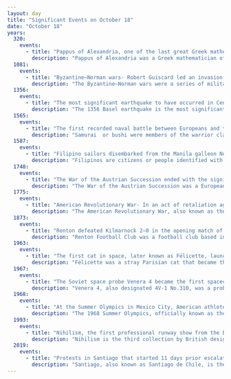 ```yaml
---
layout: day
title: "Significant Events on October 18"
date: "October 18"
years:
  320:
    events:
      - title: "Pappus of Alexandria, one of the last great Greek mathematicians of antiquity, observed an eclipse that allowed historians to calculate the approximate dates of his life."
        description: "Pappus of Alexandria was a Greek mathematician of late antiquity known for his Synagoge (Συναγωγή) or Collection, and for Pappus's hexagon theorem in projective geometry. Almost nothing is known about his life except for what can be found in his own writings, many of which are lost. Pappus apparently lived in Alexandria, where he worked as a mathematics teacher to higher level students, one of whom was named Hermodorus."
  1081:
    events:
      - title: "Byzantine–Norman wars- Robert Guiscard led an invasion of the Byzantine Empire, capturing Dyrrhachium in present-day Albania."
        description: "The Byzantine–Norman wars were a series of military conflicts between the Normans and the Byzantine Empire fought from c. 1040 to 1186 involving the Norman-led Kingdom of Sicily in the west, and the Principality of Antioch in the Levant. The last of the Norman invasions, though having incurred disaster upon the Romans by sacking Thessalonica in 1185, was eventually driven out and vanquished by 1186."
  1356:
    events:
      - title: "The most significant earthquake to have occurred in Central Europe in recorded history destroyed Basel, Switzerland."
        description: "The 1356 Basel earthquake is the most significant seismological event to have occurred in Central Europe in recorded history and had a moment magnitude in the range of 6.0–7.1. This earthquake, which occurred on 18 October 1356, is also known as the Sankt-Lukas-Tag Erdbeben, as 18 October is the feast day of Saint Luke the Evangelist."
  1565:
    events:
      - title: "The first recorded naval battle between Europeans and the Japanese occurred when a flotilla of samurai attacked two Portuguese trade vessels at the Battle of Fukuda Bay in Nagasaki."
        description: "Samurai  or bushi were members of the warrior class in Japan. They were originally provincial warriors who served the Kuge and imperial court in the late 12th century. Samurai eventually came to play a major political role until their abolition in the late 1870s during the Meiji era."
  1587:
    events:
      - title: "Filipino sailors disembarked from the Manila galleon Nuestra Señora de Buena Esperanza in what is now Morro Bay, California, the first documented instance of Asians in the Americas."
        description: "Filipinos are citizens or people identified with the country of the Philippines. The majority of Filipinos today are Catholic and come from various Austronesian peoples, all typically speaking Filipino, English, or other Philippine languages. Despite formerly being subject to Spanish colonialism, only around 2–4% of Filipinos are fluent in Spanish. Currently, there are more than 185 ethnolinguistic groups in the Philippines each with its own language, identity, culture, tradition, and history."
  1748:
    events:
      - title: "The War of the Austrian Succession ended with the signing of the Treaty of Aix-la-Chapelle."
        description: "The War of the Austrian Succession was a European conflict fought between 1740 and 1748, primarily in Central Europe, the Austrian Netherlands, Italy, the Atlantic Ocean and Mediterranean Sea. Related conflicts include King George's War in North America, the War of Jenkins' Ear, the First Carnatic War, and the First and Second Silesian Wars."
  1775:
    events:
      - title: "American Revolutionary War- In an act of retaliation against ports that supported Patriot activities in the early stages of the war, the Royal Navy destroyed what is now Portland, Maine."
        description: "The American Revolutionary War, also known as the Revolutionary War or American War of Independence, was an armed conflict that comprised the final eight years of the broader American Revolution, in which American Patriot forces organized as the Continental Army and commanded by George Washington defeated the British Army. The conflict was fought in North America, the Caribbean, and the Atlantic Ocean. The war ended with the Treaty of Paris (1783), which resulted in the establishment of the United States of America as an independent nation, which was recognized by Great Britain and other nations of the world."
  1873:
    events:
      - title: "Renton defeated Kilmarnock 2–0 in the opening match of the inaugural Scottish Cup."
        description: "Renton Football Club was a football club based in Renton, West Dunbartonshire, Scotland. Formed in 1872, it was a prominent team in the early history of Scottish football, and was one of the teams that featured in the first ever Scottish Cup fixture. It won the competition twice, in 1885 and 1888, and was also runners-up three times. Its 6–1 win against Cambuslang in 1888 is the joint record win in a Scottish Cup final."
  1963:
    events:
      - title: "The first cat in space, later known as Félicette, launched aboard a French Véronique rocket."
        description: "Félicette was a stray Parisian cat that became the first feline launched into space on 18 October 1963 as part of the French space program. She was one of 14 female cats trained for spaceflight. The cats had electrodes implanted into their skulls to monitor their neurological activity throughout the flight. During the flight, electrical impulses were applied to the brain and a leg to stimulate responses. The capsule was recovered 13 minutes after the rocket was ignited. Most of the data from the mission were of good quality, and Félicette survived the flight but was euthanised two months later for the examination of her brain."
  1967:
    events:
      - title: "The Soviet space probe Venera 4 became the first spacecraft to perform direct in situ analysis of the environment of another planet (Venus)."
        description: "Venera 4, also designated 4V-1 No.310, was a probe in the Soviet Venera program for the exploration of Venus. The probe comprised a lander, designed to enter the Venusian atmosphere and parachute to the surface, and a carrier/flyby spacecraft, which carried the lander to Venus and served as a communications relay for it."
  1968:
    events:
      - title: "At the Summer Olympics in Mexico City, American athlete Bob Beamon (pictured) achieved a distance of 8.90 m (29.2 ft) in the long jump event, setting a world record that stood for 23 years."
        description: "The 1968 Summer Olympics, officially known as the Games of the XIX Olympiad and officially branded as Mexico 1968, were an international multi-sport event held from 12 to 27 October 1968 in Mexico City, Mexico. These were the first Olympic Games to be staged in Latin America, the first to be staged in a Spanish-speaking country, and the first to be staged in the Global South. Consequently, these games also marked the first time that there would be a gap of two Olympic Games not to be held in Europe. They were also the first Games to use an all-weather (smooth) track for track and field events instead of the traditional cinder track, as well as the first example of the Olympics exclusively using electronic timekeeping equipment."
  1993:
    events:
      - title: "Nihilism, the first professional runway show from the British designer Alexander McQueen, was staged in London."
        description: "Nihilism is the third collection by British designer Alexander McQueen for his eponymous fashion house. McQueen developed the collection following the launch of his own label with Taxi Driver, which was exhibited in March 1993 at the Ritz Hotel in London in lieu of a fashion show. An eclectic collection with no straightforward theme, Nihilism pushed back against dominant womenswear trends with its hard tailoring, and aggressive, sexualised styling. It was created in collaboration with McQueen's associates Simon Ungless and Fleet Bigwood. Like Taxi Driver, Nihilism included experimental techniques, silhouettes, and materials, such as dresses made from cellophane, stained with clay, or adorned with dead locusts."
  2019:
    events:
      - title: "Protests in Santiago that started 11 days prior escalated into open battle against the Chilean national police, forcing President Sebastián Piñera to declare a state of emergency."
        description: "Santiago, also known as Santiago de Chile, is the capital and largest city of Chile and one of the largest cities in the Americas. It is located in the country's central valley and is the center of the Santiago Metropolitan Region, which has a population of seven million, representing 40% of Chile's total population. Most of the city is situated between 500–650 m (1,640–2,133 ft) above sea level."
---
```


